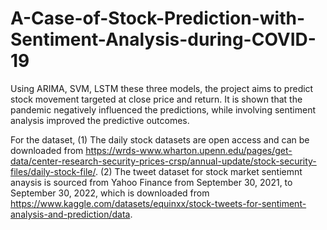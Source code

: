# A-Case-of-Stock-Prediction-with-Sentiment-Analysis-during-COVID-19
Using ARIMA, SVM, LSTM these three models, the project aims to predict stock movement targeted at close price and return. It is shown that the pandemic negatively influenced the predictions, while involving sentiment analysis improved the predictive outcomes.

For the dataset, 
(1) The daily stock datasets are open access and can be downloaded from https://wrds-www.wharton.upenn.edu/pages/get-data/center-research-security-prices-crsp/annual-update/stock-security-files/daily-stock-file/.
(2) The tweet dataset for stock market sentiemnt anaysis is sourced from Yahoo Finance from September 30, 2021, to September 30, 2022, which is downloaded from https://www.kaggle.com/datasets/equinxx/stock-tweets-for-sentiment-analysis-and-prediction/data.
